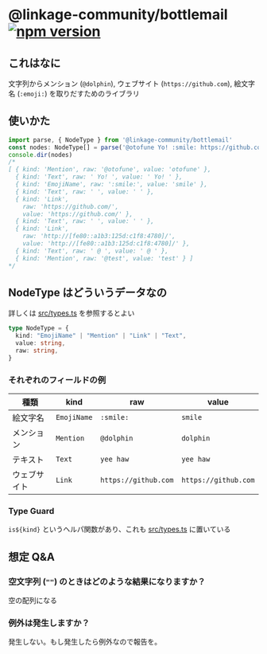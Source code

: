 @linkage-community/bottlemail [![npm version](https://badge.fury.io/js/%40linkage-community%2Fbottlemail.svg)](https://badge.fury.io/js/%40linkage-community%2Fbottlemail)
===

これはなに
---
文字列からメンション (`@dolphin`), ウェブサイト (`https://github.com`), 絵文字名 (`:emoji:`) を取りだすためのライブラリ

使いかた
---

```typescript
import parse, { NodeType } from '@linkage-community/bottlemail'
const nodes: NodeType[] = parse('@otofune Yo! :smile: https://github.com/ http://[fe80::a1b3:125d:c1f8:4780]/ @ @test')
console.dir(nodes)
/*
[ { kind: 'Mention', raw: '@otofune', value: 'otofune' },
  { kind: 'Text', raw: ' Yo! ', value: ' Yo! ' },
  { kind: 'EmojiName', raw: ':smile:', value: 'smile' },
  { kind: 'Text', raw: ' ', value: ' ' },
  { kind: 'Link',
    raw: 'https://github.com/',
    value: 'https://github.com/' },
  { kind: 'Text', raw: ' ', value: ' ' },
  { kind: 'Link',
    raw: 'http://[fe80::a1b3:125d:c1f8:4780]/',
    value: 'http://[fe80::a1b3:125d:c1f8:4780]/' },
  { kind: 'Text', raw: ' @ ', value: ' @ ' },
  { kind: 'Mention', raw: '@test', value: 'test' } ]
*/
```

NodeType はどういうデータなの
---

詳しくは [src/types.ts](./src/types.ts) を参照するとよい

```typescript
type NodeType = {
  kind: "EmojiName" | "Mention" | "Link" | "Text",
  value: string,
  raw: string,
}
```

### それぞれのフィールドの例

種類|kind|raw|value
--|--|--|--
絵文字名|`EmojiName`|`:smile:`|`smile`
メンション|`Mention`|`@dolphin`|`dolphin`
テキスト|`Text`|`yee haw`|`yee haw`
ウェブサイト|`Link`|`https://github.com`|`https://github.com`

### Type Guard
`is${kind}` というヘルパ関数があり、これも [src/types.ts](./src/types.ts) に置いている

## 想定 Q&A

### 空文字列 (`""`) のときはどのような結果になりますか？
空の配列になる

### 例外は発生しますか？
発生しない。もし発生したら例外なので報告を。
